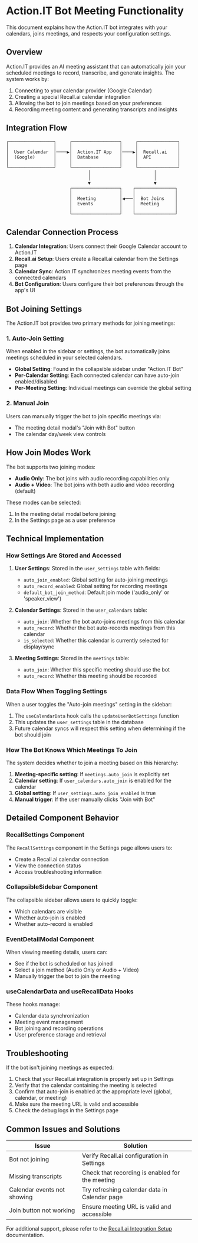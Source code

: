 
# Action.IT Bot Meeting Functionality

This document explains how the Action.IT bot integrates with your calendars, joins meetings, and respects your configuration settings.

## Overview

Action.IT provides an AI meeting assistant that can automatically join your scheduled meetings to record, transcribe, and generate insights. The system works by:

1. Connecting to your calendar provider (Google Calendar)
2. Creating a special Recall.ai calendar integration
3. Allowing the bot to join meetings based on your preferences
4. Recording meeting content and generating transcripts and insights

## Integration Flow

```
┌─────────────────┐     ┌──────────────────┐     ┌───────────────┐
│                 │     │                  │     │               │
│  User Calendar  │────▶│  Action.IT App   │────▶│  Recall.ai    │
│  (Google)       │     │  Database        │     │  API          │
│                 │     │                  │     │               │
└─────────────────┘     └──────────────────┘     └───────────────┘
                               │                        │
                               │                        │
                               ▼                        ▼
                        ┌──────────────────┐    ┌───────────────┐
                        │                  │    │               │
                        │  Meeting         │◀───│  Bot Joins    │
                        │  Events          │    │  Meeting      │
                        │                  │    │               │
                        └──────────────────┘    └───────────────┘
```

## Calendar Connection Process

1. **Calendar Integration**: Users connect their Google Calendar account to Action.IT
2. **Recall.ai Setup**: Users create a Recall.ai calendar from the Settings page
3. **Calendar Sync**: Action.IT synchronizes meeting events from the connected calendars
4. **Bot Configuration**: Users configure their bot preferences through the app's UI

## Bot Joining Settings

The Action.IT bot provides two primary methods for joining meetings:

### 1. Auto-Join Setting

When enabled in the sidebar or settings, the bot automatically joins meetings scheduled in your selected calendars.

* **Global Setting**: Found in the collapsible sidebar under "Action.IT Bot"
* **Per-Calendar Setting**: Each connected calendar can have auto-join enabled/disabled
* **Per-Meeting Setting**: Individual meetings can override the global setting

### 2. Manual Join

Users can manually trigger the bot to join specific meetings via:

* The meeting detail modal's "Join with Bot" button
* The calendar day/week view controls

## How Join Modes Work

The bot supports two joining modes:

* **Audio Only**: The bot joins with audio recording capabilities only
* **Audio + Video**: The bot joins with both audio and video recording (default)

These modes can be selected:
1. In the meeting detail modal before joining
2. In the Settings page as a user preference

## Technical Implementation

### How Settings Are Stored and Accessed

1. **User Settings**: Stored in the `user_settings` table with fields:
   * `auto_join_enabled`: Global setting for auto-joining meetings
   * `auto_record_enabled`: Global setting for recording meetings
   * `default_bot_join_method`: Default join mode ('audio_only' or 'speaker_view')

2. **Calendar Settings**: Stored in the `user_calendars` table:
   * `auto_join`: Whether the bot auto-joins meetings from this calendar
   * `auto_record`: Whether the bot auto-records meetings from this calendar
   * `is_selected`: Whether this calendar is currently selected for display/sync

3. **Meeting Settings**: Stored in the `meetings` table:
   * `auto_join`: Whether this specific meeting should use the bot
   * `auto_record`: Whether this meeting should be recorded

### Data Flow When Toggling Settings

When a user toggles the "Auto-join meetings" setting in the sidebar:

1. The `useCalendarData` hook calls the `updateUserBotSettings` function
2. This updates the `user_settings` table in the database
3. Future calendar syncs will respect this setting when determining if the bot should join

### How The Bot Knows Which Meetings To Join

The system decides whether to join a meeting based on this hierarchy:

1. **Meeting-specific setting**: If `meetings.auto_join` is explicitly set
2. **Calendar setting**: If `user_calendars.auto_join` is enabled for the calendar
3. **Global setting**: If `user_settings.auto_join_enabled` is true
4. **Manual trigger**: If the user manually clicks "Join with Bot"

## Detailed Component Behavior

### RecallSettings Component

The `RecallSettings` component in the Settings page allows users to:
* Create a Recall.ai calendar connection
* View the connection status
* Access troubleshooting information

### CollapsibleSidebar Component

The collapsible sidebar allows users to quickly toggle:
* Which calendars are visible
* Whether auto-join is enabled
* Whether auto-record is enabled

### EventDetailModal Component

When viewing meeting details, users can:
* See if the bot is scheduled or has joined
* Select a join method (Audio Only or Audio + Video)
* Manually trigger the bot to join the meeting

### useCalendarData and useRecallData Hooks

These hooks manage:
* Calendar data synchronization
* Meeting event management
* Bot joining and recording operations
* User preference storage and retrieval

## Troubleshooting

If the bot isn't joining meetings as expected:

1. Check that your Recall.ai integration is properly set up in Settings
2. Verify that the calendar containing the meeting is selected
3. Confirm that auto-join is enabled at the appropriate level (global, calendar, or meeting)
4. Make sure the meeting URL is valid and accessible
5. Check the debug logs in the Settings page

## Common Issues and Solutions

| Issue | Solution |
|-------|----------|
| Bot not joining | Verify Recall.ai configuration in Settings |
| Missing transcripts | Check that recording is enabled for the meeting |
| Calendar events not showing | Try refreshing calendar data in Calendar page |
| Join button not working | Ensure meeting URL is valid and accessible |

For additional support, please refer to the [Recall.ai Integration Setup](recall-ai-integration-setup.md) documentation.

